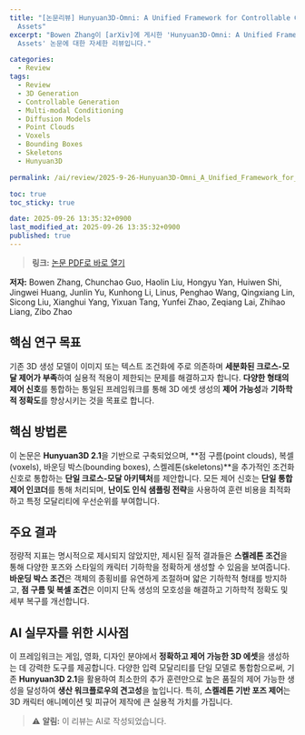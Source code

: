 ```yaml
---
title: "[논문리뷰] Hunyuan3D-Omni: A Unified Framework for Controllable Generation of 3D
  Assets"
excerpt: "Bowen Zhang이 [arXiv]에 게시한 'Hunyuan3D-Omni: A Unified Framework for Controllable Generation of 3D
  Assets' 논문에 대한 자세한 리뷰입니다."

categories:
  - Review
tags:
  - Review
  - 3D Generation
  - Controllable Generation
  - Multi-modal Conditioning
  - Diffusion Models
  - Point Clouds
  - Voxels
  - Bounding Boxes
  - Skeletons
  - Hunyuan3D

permalink: /ai/review/2025-9-26-Hunyuan3D-Omni_A_Unified_Framework_for_Controllable_Generation_of_3D_Assets/

toc: true
toc_sticky: true

date: 2025-09-26 13:35:32+0900
last_modified_at: 2025-09-26 13:35:32+0900
published: true
---
```

> **링크:** [논문 PDF로 바로 열기](https://arxiv.org/abs/2509.21245)

**저자:** Bowen Zhang, Chunchao Guo, Haolin Liu, Hongyu Yan, Huiwen Shi, Jingwei Huang, Junlin Yu, Kunhong Li, Linus, Penghao Wang, Qingxiang Lin, Sicong Liu, Xianghui Yang, Yixuan Tang, Yunfei Zhao, Zeqiang Lai, Zhihao Liang, Zibo Zhao



## 핵심 연구 목표
기존 3D 생성 모델이 이미지 또는 텍스트 조건화에 주로 의존하며 **세분화된 크로스-모달 제어가 부족**하여 실용적 적용이 제한되는 문제를 해결하고자 합니다. **다양한 형태의 제어 신호**를 통합하는 통일된 프레임워크를 통해 3D 에셋 생성의 **제어 가능성**과 **기하학적 정확도**를 향상시키는 것을 목표로 합니다.

## 핵심 방법론
이 논문은 **Hunyuan3D 2.1**을 기반으로 구축되었으며, **점 구름(point clouds), 복셀(voxels), 바운딩 박스(bounding boxes), 스켈레톤(skeletons)**을 추가적인 조건화 신호로 통합하는 **단일 크로스-모달 아키텍처**를 제안합니다. 모든 제어 신호는 **단일 통합 제어 인코더**를 통해 처리되며, **난이도 인식 샘플링 전략**을 사용하여 훈련 비용을 최적화하고 특정 모달리티에 우선순위를 부여합니다.

## 주요 결과
정량적 지표는 명시적으로 제시되지 않았지만, 제시된 질적 결과들은 **스켈레톤 조건**을 통해 다양한 포즈와 스타일의 캐릭터 기하학을 정확하게 생성할 수 있음을 보여줍니다. **바운딩 박스 조건**은 객체의 종횡비를 유연하게 조절하며 얇은 기하학적 형태를 방지하고, **점 구름 및 복셀 조건**은 이미지 단독 생성의 모호성을 해결하고 기하학적 정확도 및 세부 복구를 개선합니다.

## AI 실무자를 위한 시사점
이 프레임워크는 게임, 영화, 디자인 분야에서 **정확하고 제어 가능한 3D 에셋**을 생성하는 데 강력한 도구를 제공합니다. 다양한 입력 모달리티를 단일 모델로 통합함으로써, 기존 **Hunyuan3D 2.1**을 활용하여 최소한의 추가 훈련만으로 높은 품질의 제어 가능한 생성을 달성하여 **생산 워크플로우의 견고성**을 높입니다. 특히, **스켈레톤 기반 포즈 제어**는 3D 캐릭터 애니메이션 및 피규어 제작에 큰 실용적 가치를 가집니다.

> ⚠️ **알림:** 이 리뷰는 AI로 작성되었습니다.